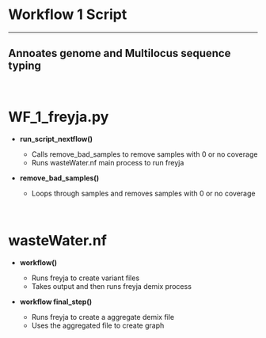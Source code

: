 # Workflow 1 Script
_______________________________________

## Annoates genome and Multilocus sequence typing

<br />

# WF_1_freyja.py

- **run_script_nextflow()**
    - Calls remove_bad_samples to remove samples with 0 or no coverage
    - Runs wasteWater.nf main process to run freyja

- **remove_bad_samples()**
    - Loops through samples and removes samples with 0 or no coverage

<br />

# wasteWater.nf

- **workflow()**
    - Runs freyja to create variant files
    - Takes output and then runs freyja demix process

- **workflow final_step()**
    - Runs freyja to create a aggregate demix file
    - Uses the aggregated file to create graph



<br />
